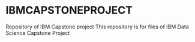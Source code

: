 # IBMCAPSTONEPROJECT
Repository of IBM Capstone project
This repository is for files of IBM Data Science Capstone Project

